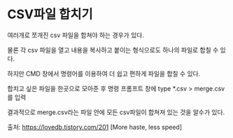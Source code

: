 # CSV파일 합치기
여러개로 쪼개진 csv 파일을 합쳐야 하는 경우가 있다.

물론 각 csv 파일을 열고 내용을 복사하고 붙이는 형식으로도 하나의 파일로 합칠 수 있다.

하지만 CMD 창에서 명령어를 이용하여 더 쉽고 편하게 파일을 합칠 수 있다.

합치고 싶은 파일을 한곳으로 모아준 후 명령 프롬프트 창에 
type *.csv > merge.csv 를 입력

결과적으로 merge.csv라는 파일 안에 모든 csv파일이 합쳐져 있는 것을 알수가 있다.


출처: https://lovedb.tistory.com/201 [More haste, less speed]
